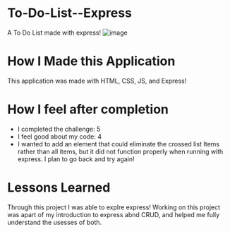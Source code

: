 # To-Do-List--Express
A To Do List made with express!
![image](https://user-images.githubusercontent.com/77587592/112770841-a6e9d080-8ff6-11eb-8457-693b50caee77.png)


# How I Made this Application
This application was made with HTML, CSS, JS, and Express!

# How I feel after completion
- I completed the challenge: 5
- I feel good about my code: 4
- I wanted to add an element that could eliminate the crossed list Items rather than all items, but it did not function properly when running with express. I plan to go back and try again!

# Lessons Learned

Through this project I was able to explre express! Working on this project was apart of my introduction to express abnd CRUD, and helped me fully understand the usesses of both.
